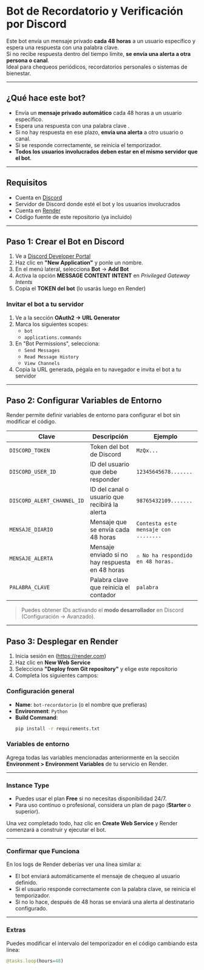 #  Bot de Recordatorio y Verificación por Discord

Este bot envía un mensaje privado **cada 48 horas** a un usuario específico y espera una respuesta con una palabra clave.  
Si no recibe respuesta dentro del tiempo límite, **se envía una alerta a otra persona o canal**.  
Ideal para chequeos periódicos, recordatorios personales o sistemas de bienestar.

---

##  ¿Qué hace este bot?

- Envía un **mensaje privado automático** cada 48 horas a un usuario específico.
- Espera una respuesta con una palabra clave .
- Si no hay respuesta en ese plazo, **envía una alerta** a otro usuario o canal.
- Si se responde correctamente, se reinicia el temporizador.
-  **Todos los usuarios involucrados deben estar en el mismo servidor que el bot**.

---

##  Requisitos

- Cuenta en [Discord](https://discord.com/)
- Servidor de Discord donde esté el bot y los usuarios involucrados
- Cuenta en [Render](https://render.com)
- Código fuente de este repositorio (ya incluido)

---

##  Paso 1: Crear el Bot en Discord

1. Ve a [Discord Developer Portal](https://discord.com/developers/applications)
2. Haz clic en **"New Application"** y ponle un nombre.
3. En el menú lateral, selecciona **Bot** → **Add Bot**
4. Activa la opción **MESSAGE CONTENT INTENT** en *Privileged Gateway Intents*
5. Copia el **TOKEN del bot** (lo usarás luego en Render)

###  Invitar el bot a tu servidor

1. Ve a la sección **OAuth2 → URL Generator**
2. Marca los siguientes scopes:
   - `bot`
   - `applications.commands`
3. En "Bot Permissions", selecciona:
   - `Send Messages`
   - `Read Message History`
   - `View Channels`
4. Copia la URL generada, pégala en tu navegador e invita el bot a tu servidor

---

##  Paso 2: Configurar Variables de Entorno

Render permite definir variables de entorno para configurar el bot sin modificar el código.

| Clave                       | Descripción                                                | Ejemplo                              |
|----------------------------|------------------------------------------------------------|--------------------------------------|
| `DISCORD_TOKEN`            | Token del bot de Discord                                   | `MzQx...`                            |
| `DISCORD_USER_ID`          | ID del usuario que debe responder                          | `12345645678.......`                |
| `DISCORD_ALERT_CHANNEL_ID` | ID del canal o usuario que recibirá la alerta              | `98765432109.......`                |
| `MENSAJE_DIARIO`           | Mensaje que se envía cada 48 horas                         | `Contesta este mensaje con ........`|
| `MENSAJE_ALERTA`           | Mensaje enviado si no hay respuesta en 48 horas            | `⚠️ No ha respondido en 48 horas.`   |
| `PALABRA_CLAVE`            | Palabra clave que reinicia el contador                     | `palabra`                            |

> Puedes obtener IDs activando el **modo desarrollador** en Discord (Configuración → Avanzado).

---

##  Paso 3: Desplegar en Render

1. Inicia sesión en (https://render.com)
2. Haz clic en **New Web Service**
3. Selecciona **"Deploy from Git repository"** y elige este repositorio
4. Completa los siguientes campos:

###  Configuración general

- **Name**: `bot-recordatorio` (o el nombre que prefieras)
- **Environment**: `Python`
- **Build Command**:
  ```bash
  pip install -r requirements.txt

###  Variables de entorno

Agrega todas las variables mencionadas anteriormente en la sección **Environment > Environment Variables** de tu servicio en Render.

---

### Instance Type

- Puedes usar el plan **Free** si no necesitas disponibilidad 24/7.
- Para uso continuo o profesional, considera un plan de pago (**Starter** o superior).

Una vez completado todo, haz clic en **Create Web Service** y Render comenzará a construir y ejecutar el bot.

---

### Confirmar que Funciona

En los logs de Render deberías ver una línea similar a:

- El bot enviará automáticamente el mensaje de chequeo al usuario definido.
- Si el usuario responde correctamente con la palabra clave, se reinicia el temporizador.
- Si no lo hace, después de 48 horas se enviará una alerta al destinatario configurado.

---

### Extras

Puedes modificar el intervalo del temporizador en el código cambiando esta línea:

```python
@tasks.loop(hours=48)

